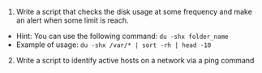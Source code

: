 1. Write a script that checks the disk usage at some frequency and make an alert when some limit is reach.
 - Hint: You can use the following command: ```du -shx folder_name```
 - Example of usage: ```du -shx /var/* | sort -rh | head -10```

2. Write a script to identify active hosts on a network via a ping command
